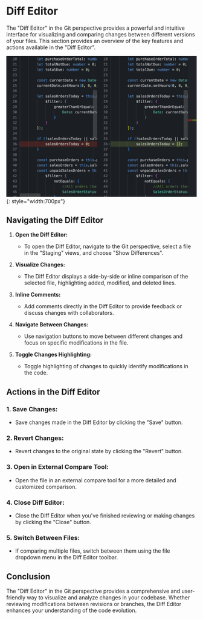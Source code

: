 # Diff Editor

The "Diff Editor" in the Git perspective provides a powerful and intuitive interface for visualizing and comparing changes between different versions of your files. This section provides an overview of the key features and actions available in the "Diff Editor".

![Diff Editor](../../images/tooling/git/diff-editor.png){: style="width:700px"}

## Navigating the Diff Editor

1. **Open the Diff Editor:**
   - To open the Diff Editor, navigate to the Git perspective, select a file in the "Staging" views, and choose "Show Differences".

2. **Visualize Changes:**
   - The Diff Editor displays a side-by-side or inline comparison of the selected file, highlighting added, modified, and deleted lines.

3. **Inline Comments:**
   - Add comments directly in the Diff Editor to provide feedback or discuss changes with collaborators.

4. **Navigate Between Changes:**
   - Use navigation buttons to move between different changes and focus on specific modifications in the file.

5. **Toggle Changes Highlighting:**
   - Toggle highlighting of changes to quickly identify modifications in the code.

## Actions in the Diff Editor

### 1. **Save Changes:**
   - Save changes made in the Diff Editor by clicking the "Save" button.

### 2. **Revert Changes:**
   - Revert changes to the original state by clicking the "Revert" button.

### 3. **Open in External Compare Tool:**
   - Open the file in an external compare tool for a more detailed and customized comparison.

### 4. **Close Diff Editor:**
   - Close the Diff Editor when you've finished reviewing or making changes by clicking the "Close" button.

### 5. **Switch Between Files:**
   - If comparing multiple files, switch between them using the file dropdown menu in the Diff Editor toolbar.

## Conclusion

The "Diff Editor" in the Git perspective provides a comprehensive and user-friendly way to visualize and analyze changes in your codebase. Whether reviewing modifications between revisions or branches, the Diff Editor enhances your understanding of the code evolution.

